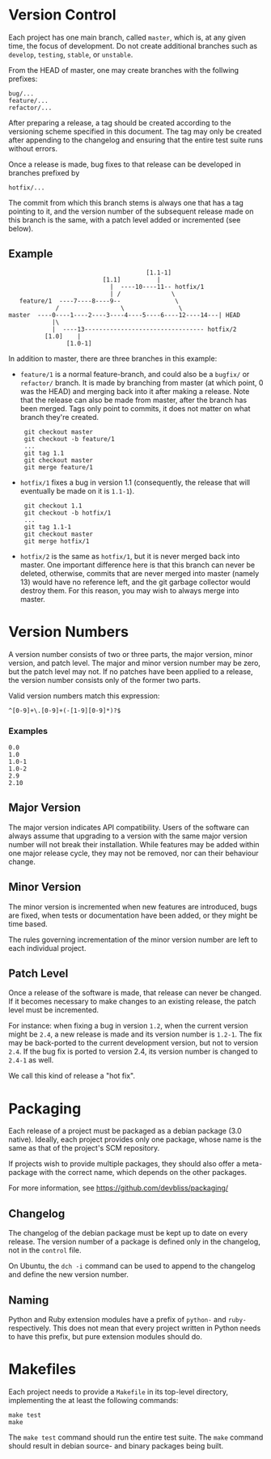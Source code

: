 # Version Control

Each project has one main branch, called `master`, which is,
at any given time, the focus of development. Do not create
additional branches such as `develop`, `testing`, `stable`,
or `unstable`. 

From the HEAD of master, one may create branches with the
follwing prefixes:

    bug/...
    feature/...
    refactor/...

After preparing a release, a tag should be created according
to the versioning scheme specified in this document. The tag
may only be created after appending to the changelog and ensuring
that the entire test suite runs without errors.

Once a release is made, bug fixes to that release can be
developed in branches prefixed by

    hotfix/...

The commit from which this branch stems is always one that has
a tag pointing to it, and the version number of the subsequent
release made on this branch is the same, with a patch level
added or incremented (see below).
    
## Example
                                          [1.1-1]
                              [1.1]          |
                                |  ----10----11-- hotfix/1
                                | /              \
       feature/1  ----7----8----9--               \
                 /                 \               \
    master  ----0----1----2----3----4----5----6----12----14---| HEAD
                |\
                |  ----13--------------------------------- hotfix/2
              [1.0]    |
                    [1.0-1]

In addition to master, there are three branches in this example:

 - `feature/1` is a normal feature-branch, and could also be
   a `bugfix/` or `refactor/` branch. It is made by branching from
   master (at which point, 0 was the HEAD) and merging back into
   it after making a release. Note that the release can also be made
   from master, after the branch has been merged. Tags only point
   to commits, it does not matter on what branch they're created.

        git checkout master
        git checkout -b feature/1
        ...
        git tag 1.1
        git checkout master
        git merge feature/1

 - `hotfix/1` fixes a bug in version 1.1 (consequently, the release
   that will eventually be made on it is `1.1-1`).

        git checkout 1.1
        git checkout -b hotfix/1
        ...
        git tag 1.1-1
        git checkout master
        git merge hotfix/1

 - `hotfix/2` is the same as `hotfix/1`, but it is never merged
   back into master. One important difference here is that this
   branch can never be deleted, otherwise, commits that are never
   merged into master (namely 13) would have no reference left,
   and the git garbage collector would destroy them. For this reason,
   you may wish to always merge into master.


# Version Numbers

A version number consists of two or three parts, the
major version, minor version, and patch level. The
major and minor version number may be zero, but the
patch level may not. If no patches have been applied
to a release, the version number consists only of the
former two parts.

Valid version numbers match this expression:

    ^[0-9]+\.[0-9]+(-[1-9][0-9]*)?$

### Examples

    0.0
    1.0
    1.0-1
    1.0-2
    2.9
    2.10

## Major Version

The major version indicates API compatibility. Users of
the software can always assume that upgrading to a version
with the same major version number will not break their
installation. While features may be added within one major
release cycle, they may not be removed, nor can their
behaviour change.

## Minor Version

The minor version is incremented when new features are
introduced, bugs are fixed, when tests or documentation
have been added, or they might be time based.

The rules governing incrementation of the minor version
number are left to each individual project.

## Patch Level

Once a release of the software is made, that release can
never be changed. If it becomes necessary to make changes
to an existing release, the patch level must be incremented.

For instance: when fixing a bug in version `1.2`, when the
current version might be `2.4`, a new release is made and
its version number is `1.2-1`. The fix may be back-ported
to the current development version, but not to version `2.4`.
If the bug fix is ported to version 2.4, its version number
is changed to `2.4-1` as well.

We call this kind of release a "hot fix".

# Packaging

Each release of a project must be packaged as a debian package
(3.0 native). Ideally, each project provides only one package,
whose name is the same as that of the project's SCM repository.

If projects wish to provide multiple packages, they should also
offer a meta-package with the correct name, which depends on the
other packages.

For more information, see <https://github.com/devbliss/packaging/>

## Changelog

The changelog of the debian package must be kept up to date on
every release. The version number of a package is defined only
in the changelog, not in the `control` file.

On Ubuntu, the `dch -i` command can be used to append to the
changelog and define the new version number.

## Naming

Python and Ruby extension modules have a prefix of `python-` and
`ruby-` respectively. This does not mean that every project written
in Python needs to have this prefix, but pure extension modules
should do.

# Makefiles

Each project needs to provide a `Makefile` in its top-level directory,
implementing the at least the following commands:

    make test
    make

The `make test` command should run the entire test suite. The `make`
command should result in debian source- and binary packages being built.
